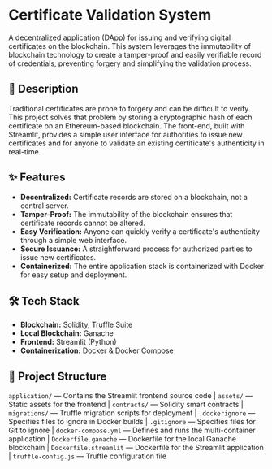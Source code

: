 # Certificate Validation System

A decentralized application (DApp) for issuing and verifying digital certificates on the blockchain. This system leverages the immutability of blockchain technology to create a tamper-proof and easily verifiable record of credentials, preventing forgery and simplifying the validation process.

## 📜 Description

Traditional certificates are prone to forgery and can be difficult to verify. This project solves that problem by storing a cryptographic hash of each certificate on an Ethereum-based blockchain. The front-end, built with Streamlit, provides a simple user interface for authorities to issue new certificates and for anyone to validate an existing certificate's authenticity in real-time.

## ✨ Features

-   **Decentralized:** Certificate records are stored on a blockchain, not a central server.
-   **Tamper-Proof:** The immutability of the blockchain ensures that certificate records cannot be altered.
-   **Easy Verification:** Anyone can quickly verify a certificate's authenticity through a simple web interface.
-   **Secure Issuance:** A straightforward process for authorized parties to issue new certificates.
-   **Containerized:** The entire application stack is containerized with Docker for easy setup and deployment.

## 🛠️ Tech Stack

-   **Blockchain:** Solidity, Truffle Suite
-   **Local Blockchain:** Ganache
-   **Frontend:** Streamlit (Python)
-   **Containerization:** Docker & Docker Compose

## 📁 Project Structure

`application/` — Contains the Streamlit frontend source code | `assets/` — Static assets for the frontend | `contracts/` — Solidity smart contracts | `migrations/` — Truffle migration scripts for deployment | `.dockerignore` — Specifies files to ignore in Docker builds | `.gitignore` — Specifies files for Git to ignore | `docker-compose.yml` — Defines and runs the multi-container application | `Dockerfile.ganache` — Dockerfile for the local Ganache blockchain | `Dockerfile.streamlit` — Dockerfile for the Streamlit application | `truffle-config.js` — Truffle configuration file
